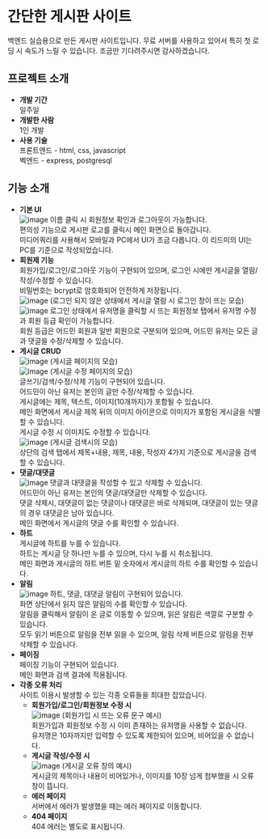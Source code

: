 # 간단한 게시판 사이트
백엔드 실습용으로 만든 게시판 사이트입니다.
무료 서버를 사용하고 있어서 특히 첫 로딩 시 속도가 느릴 수 있습니다. 조금만 기다려주시면 감사하겠습니다.
## 프로젝트 소개
* **개발 기간**<br>
  일주일
* **개발한 사람**<br>
  1인 개발
* **사용 기술**<br>
프론트엔드 - html, css, javascript<br>
벡엔드 - express, postgresql
## 기능 소개
* **기본 UI**<br>
![image](https://github.com/user-attachments/assets/4df12815-be33-4278-ab1f-c01063280161)
이름 클릭 시 회원정보 확인과 로그아웃이 가능합니다.<br>
편의성 기능으로 게시판 로고를 클릭시 메인 화면으로 돌아갑니다.<br>
미디어쿼리를 사용해서 모바일과 PC에서 UI가 조금 다릅니다. 이 리드미의 UI는 PC를 기준으로 작성되었습니다.<br>
* **회원제 기능**<br>
  회원가입/로그인/로그아웃 기능이 구현되어 있으며, 로그인 시에만 게시글을 열람/작성/수정할 수 있습니다.<br>
  비밀번호는 bcrypt로 암호화되어 안전하게 저장됩니다.<br>
  ![image](https://github.com/user-attachments/assets/17ea66cf-d3c8-4c42-bd39-437cc62d8f5f)
  (로그인 되지 않은 상태에서 게시글 열람 시 로그인 창이 뜨는 모습)<br>
  ![image](https://github.com/user-attachments/assets/602bcd37-480a-49a2-a098-bf78935281ed)
  로그인 상태에서 유저명을 클릭할 시 뜨는 회원정보 탭에서 유저명 수정과 회원 등급 확인이 가능합니다.<br>
  회원 등급은 어드민 회원과 일반 회원으로 구분되어 있으며, 어드민 유저는 모든 글과 댓글을 수정/삭제할 수 있습니다.
* **게시글 CRUD**<br>
![image](https://github.com/user-attachments/assets/85911c14-8a4c-4a24-bc0a-18e4554602cb)
(게시글 페이지의 모습)<br>
![image](https://github.com/user-attachments/assets/1992e4f2-10ce-41d6-942c-cf4416813e50)
(게시글 수정 페이지의 모습)<br>
글쓰기/검색/수정/삭제 기능이 구현되어 있습니다.<br>
어드민이 아닌 유저는 본인의 글만 수정/삭제할 수 있습니다.<br>
게시글에는 제목, 텍스트, 이미지(10개까지)가 포함될 수 있습니다.<br>
메인 화면에서 게시글 제목 뒤의 이미지 아이콘으로 이미지가 포함된 게시글을 식별할 수 있습니다.<br>
게시글 수정 시 이미지도 수정할 수 있습니다.<br>
![image](https://github.com/user-attachments/assets/25366ed0-af36-4314-9bc0-196566256318)
(게시글 검색시의 모습)<br>
상단의 검색 탭에서 제목+내용, 제목, 내용, 작성자 4가지 기준으로 게시글을 검색할 수 있습니다.<br>
* **댓글/대댓글**<br>
![image](https://github.com/user-attachments/assets/f998a877-185c-446b-b6a0-9d757eed8191)
댓글과 대댓글을 작성할 수 있고 삭제할 수 있습니다.<br>
어드민이 아닌 유저는 본인의 댓글/대댓글만 삭제할 수 있습니다.<br>
댓글 삭제시, 대댓글이 없는 댓글이나 대댓글은 바로 삭제되며, 대댓글이 있는 댓글의 경우 대댓글은 남아 있습니다.<br>
메인 화면에서 게시글의 댓글 수를 확인할 수 있습니다.<br>
* **하트**<br>
게시글에 하트를 누를 수 있습니다.<br>
하트는 게시글 당 하나만 누를 수 있으며, 다시 누를 시 취소됩니다.<br>
메인 화면과 게시글의 하트 버튼 밑 숫자에서 게시글의 하트 수를 확인할 수 있습니다.<br>
* **알림**<br>
![image](https://github.com/user-attachments/assets/370d621c-7eb1-4723-82d6-e67af03a1437)
하트, 댓글, 대댓글 알림이 구현되어 있습니다.<br>
화면 상단에서 읽지 않은 알림의 수를 확인할 수 있습니다.<br>
알림을 클릭해서 알림이 온 글로 이동할 수 있으며, 읽은 알림은 색깔로 구분할 수 있습니다.<br>
모두 읽기 버튼으로 알림을 전부 읽을 수 있으며, 알림 삭제 버튼으로 알림을 전부 삭제할 수 있습니다.<br>
* **페이징**<br>
페이징 기능이 구현되어 있습니다.<br>
메인 화면과 검색 결과에 적용됩니다.<br>
* **각종 오류 처리**<br>
사이트 이용시 발생할 수 있는 각종 오류들을 최대한 잡았습니다.<br>
  * **회원가입/로그인/회원정보 수정 시**<br>
  ![image](https://github.com/user-attachments/assets/00223136-bed8-492a-a9fb-ee031d84298f)
  (회원가입 시 뜨는 오류 문구 예시)<br>
  회원가입과 회원정보 수정 시 이미 존재하는 유저명을 사용할 수 없습니다.<br>
  유저명은 10자까지만 입력할 수 있도록 제한되어 있으며, 비어있을 수 없습니다.<br>
  * **게시글 작성/수정 시**<br>
  ![image](https://github.com/user-attachments/assets/01168713-ff2b-4571-919b-81481a9c2f88)
  (게시글 오류 창의 예시)<br>
  게시글의 제목이나 내용이 비어있거나, 이미지를 10장 넘게 첨부했을 시 오류 창이 뜹니다.<br>
  * **에러 페이지**<br>
  서버에서 에러가 발생했을 때는 에러 페이지로 이동합니다.<br>
  * **404 페이지**<br>
  404 에러는 별도로 표시됩니다.<br>

